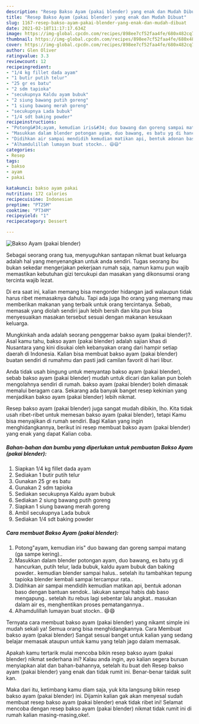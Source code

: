```yaml
---
description: "Resep Bakso Ayam (pakai blender) yang enak dan Mudah Dibuat"
title: "Resep Bakso Ayam (pakai blender) yang enak dan Mudah Dibuat"
slug: 1167-resep-bakso-ayam-pakai-blender-yang-enak-dan-mudah-dibuat
date: 2021-02-18T11:17:17.634Z
image: https://img-global.cpcdn.com/recipes/898ee7cf52faa4fe/680x482cq70/bakso-ayam-pakai-blender-foto-resep-utama.jpg
thumbnail: https://img-global.cpcdn.com/recipes/898ee7cf52faa4fe/680x482cq70/bakso-ayam-pakai-blender-foto-resep-utama.jpg
cover: https://img-global.cpcdn.com/recipes/898ee7cf52faa4fe/680x482cq70/bakso-ayam-pakai-blender-foto-resep-utama.jpg
author: Glen Oliver
ratingvalue: 3.3
reviewcount: 12
recipeingredient:
- "1/4 kg fillet dada ayam"
- "1 butir putih telur"
- "25 gr es batu"
- "2 sdm tapioka"
- "secukupnya Kaldu ayam bubuk"
- "2 siung bawang putih goreng"
- "1 siung bawang merah goreng"
- "secukupnya Lada bubuk"
- "1/4 sdt baking powder"
recipeinstructions:
- "Potong&#34;ayam, kemudian iris&#34; duo bawang dan goreng sampai matang (ga sampe kering).."
- "Masukkan dalam blender potongan ayam, duo bawang, es batu yg di hancurkan, putih telur, lada bubuk, kaldu ayam bubuk dan baking powder.. kemudian blender sampai halus.. setelah itu tambahkan tepung tapioka blender kembali sampai tercampur rata.."
- "Didihkan air sampai mendidih kemudian matikan api, bentuk adonan baso dengan bantuan sendok.. lakukan sampai habis dab baso mengapung.. setelah itu rebus lagi sebentar lalu angkat.. masukan dalam air es, menghentikan proses pematangannya.."
- "Alhamdulillah lumayan buat stockn.. 😄😄"
categories:
- Resep
tags:
- bakso
- ayam
- pakai

katakunci: bakso ayam pakai 
nutrition: 172 calories
recipecuisine: Indonesian
preptime: "PT25M"
cooktime: "PT34M"
recipeyield: "1"
recipecategory: Dessert

---
```



![Bakso Ayam (pakai blender)](https://img-global.cpcdn.com/recipes/898ee7cf52faa4fe/680x482cq70/bakso-ayam-pakai-blender-foto-resep-utama.jpg)

Sebagai seorang orang tua, menyuguhkan santapan nikmat buat keluarga adalah hal yang menyenangkan untuk anda sendiri. Tugas seorang ibu bukan sekedar mengerjakan pekerjaan rumah saja, namun kamu pun wajib memastikan kebutuhan gizi tercukupi dan masakan yang dikonsumsi orang tercinta wajib lezat.

Di era  saat ini, kalian memang bisa mengorder hidangan jadi walaupun tidak harus ribet memasaknya dahulu. Tapi ada juga lho orang yang memang mau memberikan makanan yang terbaik untuk orang tercintanya. Sebab, memasak yang diolah sendiri jauh lebih bersih dan kita pun bisa menyesuaikan masakan tersebut sesuai dengan makanan kesukaan keluarga. 



Mungkinkah anda adalah seorang penggemar bakso ayam (pakai blender)?. Asal kamu tahu, bakso ayam (pakai blender) adalah sajian khas di Nusantara yang kini disukai oleh kebanyakan orang dari hampir setiap daerah di Indonesia. Kalian bisa membuat bakso ayam (pakai blender) buatan sendiri di rumahmu dan pasti jadi camilan favorit di hari libur.

Anda tidak usah bingung untuk menyantap bakso ayam (pakai blender), sebab bakso ayam (pakai blender) mudah untuk dicari dan kalian pun boleh mengolahnya sendiri di rumah. bakso ayam (pakai blender) boleh dimasak memalui beragam cara. Sekarang ada banyak banget resep kekinian yang menjadikan bakso ayam (pakai blender) lebih nikmat.

Resep bakso ayam (pakai blender) juga sangat mudah dibikin, lho. Kita tidak usah ribet-ribet untuk memesan bakso ayam (pakai blender), tetapi Kamu bisa menyajikan di rumah sendiri. Bagi Kalian yang ingin menghidangkannya, berikut ini resep membuat bakso ayam (pakai blender) yang enak yang dapat Kalian coba.

<!--inarticleads1-->

##### Bahan-bahan dan bumbu yang diperlukan untuk pembuatan Bakso Ayam (pakai blender):

1. Siapkan 1/4 kg fillet dada ayam
1. Sediakan 1 butir putih telur
1. Gunakan 25 gr es batu
1. Gunakan 2 sdm tapioka
1. Sediakan secukupnya Kaldu ayam bubuk
1. Sediakan 2 siung bawang putih goreng
1. Siapkan 1 siung bawang merah goreng
1. Ambil secukupnya Lada bubuk
1. Sediakan 1/4 sdt baking powder




<!--inarticleads2-->

##### Cara membuat Bakso Ayam (pakai blender):

1. Potong&#34;ayam, kemudian iris&#34; duo bawang dan goreng sampai matang (ga sampe kering)..
1. Masukkan dalam blender potongan ayam, duo bawang, es batu yg di hancurkan, putih telur, lada bubuk, kaldu ayam bubuk dan baking powder.. kemudian blender sampai halus.. setelah itu tambahkan tepung tapioka blender kembali sampai tercampur rata..
1. Didihkan air sampai mendidih kemudian matikan api, bentuk adonan baso dengan bantuan sendok.. lakukan sampai habis dab baso mengapung.. setelah itu rebus lagi sebentar lalu angkat.. masukan dalam air es, menghentikan proses pematangannya..
1. Alhamdulillah lumayan buat stockn.. 😄😄




Ternyata cara membuat bakso ayam (pakai blender) yang nikamt simple ini mudah sekali ya! Semua orang bisa menghidangkannya. Cara Membuat bakso ayam (pakai blender) Sangat sesuai banget untuk kalian yang sedang belajar memasak ataupun untuk kamu yang telah jago dalam memasak.

Apakah kamu tertarik mulai mencoba bikin resep bakso ayam (pakai blender) nikmat sederhana ini? Kalau anda ingin, ayo kalian segera buruan menyiapkan alat dan bahan-bahannya, setelah itu buat deh Resep bakso ayam (pakai blender) yang enak dan tidak rumit ini. Benar-benar taidak sulit kan. 

Maka dari itu, ketimbang kamu diam saja, yuk kita langsung bikin resep bakso ayam (pakai blender) ini. Dijamin kalian gak akan menyesal sudah membuat resep bakso ayam (pakai blender) enak tidak ribet ini! Selamat mencoba dengan resep bakso ayam (pakai blender) nikmat tidak rumit ini di rumah kalian masing-masing,oke!.

